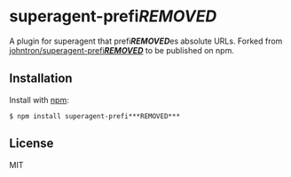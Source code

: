 
# superagent-prefi***REMOVED***

  A plugin for superagent that prefi***REMOVED***es absolute URLs.
  Forked from [johntron/superagent-prefi***REMOVED***](https://github.com/johntron/superagent-prefi***REMOVED***) to be published on npm.

## Installation

  Install with [npm](http://npmjs.org):

    $ npm install superagent-prefi***REMOVED***

## License

  MIT
